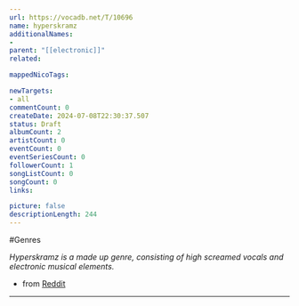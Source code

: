 ```yaml
---
url: https://vocadb.net/T/10696
name: hyperskramz
additionalNames: 
- 
parent: "[[electronic]]"
related:

mappedNicoTags:

newTargets:
- all
commentCount: 0
createDate: 2024-07-08T22:30:37.507
status: Draft
albumCount: 2
artistCount: 0
eventCount: 0
eventSeriesCount: 0
followerCount: 1
songListCount: 0
songCount: 0
links: 

picture: false
descriptionLength: 244
---
```


#Genres

*Hyperskramz is a made up genre, consisting of high screamed vocals and electronic musical elements.*
- from [Reddit](https://www.reddit.com/r/hyperskramz/#:~:text=Hyperskramz%20is%20a%20made%20up,vocals%20and%20electronic%20musical%20elements)

---

